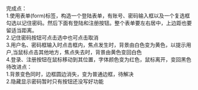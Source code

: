 <br>完成点：
<br>1.使用表单(form)标签，构造一个登陆表单，有账号、密码输入框以及一个复选框勾选以记住密码。然后下面有登陆和注册按钮。整个表单要左右居中，上边距也要留适当距离。
<br>2.记住密码按钮可点击选中也可点击取消
<br>3.用户名、密码框输入时点击框内，焦点发生时，背景由白色变为黄色，以提示用户,当鼠标点击其他地方，焦点失去时，背景由黄色变回白色
<br>4.登录、注册按钮在鼠标移动到其位置，字体颜色变为红色，鼠标离开，变回黑色
<br>待改进点：
<br>1.背景变色同时，边框圆边消失，变为普通边框，待解决
<br>2.隐藏显示密码暂时只有按钮还没写好功能
